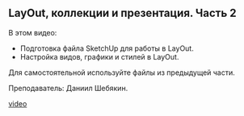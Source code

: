 ## LayOut, коллекции и презентация. Часть 2

В этом видео:

- Подготовка файла SketchUp для работы в LayOut.
- Настройка видов, графики и стилей в LayOut.

Для самостоятельной используйте файлы из предыдущей части.  

Преподаватель: Даниил Шебякин.

[video](https://player.softculture.cc/embed/online/ISF/ISF_3.16.03_L3-2_Layout._Collections._Scenes_P2)

